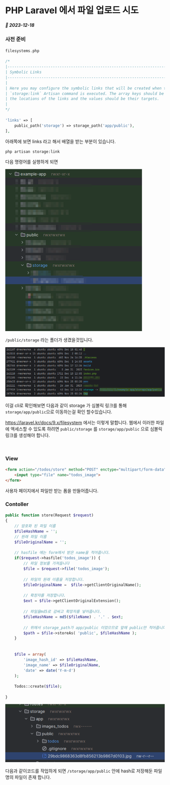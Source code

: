 # PHP Laravel 에서 파일 업로드 시도

##### 📝 2023-12-18

### 사전 준비
```php
filesystems.php

/*
|--------------------------------------------------------------------------
| Symbolic Links
|--------------------------------------------------------------------------
|
| Here you may configure the symbolic links that will be created when the
| `storage:link` Artisan command is executed. The array keys should be
| the locations of the links and the values should be their targets.
|
*/

'links' => [
    public_path('storage') => storage_path('app/public'),
],
```

아래쪽에 보면 links 라고 해서 배열을 받는 부분이 있습니다.



```bash
php artisan storage:link
```

다음 명령어를 실행하게 되면

![Alt text](2-2.png)

`/public/storage` 라는 폴더가 생겼을것입니다.

![Alt text](1-2.png)

이걸 cli로 확인해보면 다음과 같이 storage 가 심볼릭 링크를 통해 `storage/app/public`으로 이동하는걸 확인 할수있습니다.

https://laravel.kr/docs/9.x/filesystem 에서는 이렇게 말합니다.
웹에서 이러한 파일에 액세스할 수 있도록 하려면 `public/storage` 를 `storage/app/public` 으로 심볼릭 링크를 생성해야 합니다. 

<br>

### View

```html
<form action="/todos/store" method="POST" enctype="multipart/form-data">
    <input type="file" name="todos_image">
</form>
```
사용자 페이지에서 파일만 받는 폼을 만들어줍니다.

### Contoller

```php
public function store(Request $request)
{
    // 암호화 된 파일 이름
    $fileHashName = '';
    // 원래 파일 이름
    $fileOriginalName = '';

    // hasfile 에는 form에서 받은 name을 적어줍니다.
    if($request->hasfile('todos_image')) { 
        // 파일 정보를 가져옵니다
        $file = $request->file('todos_image');

        // 파일의 원래 이름을 저장합니다.
        $fileOriginalName =  $file->getClientOriginalName();

        // 확장자를 저장합니다.
        $ext = $file->getClientOriginalExtension();

        // 파일을md5로 감싸고 확장자를 넣어줍니다.
        $fileHashName = md5($fileName) . '.' . $ext;

        // 위에서 storage_path가 app/public 이었으므로 앞에 public만 적어줍니다.
        $path = $file->storeAs( 'public', $fileHashName );
    }


    $file = array(
        'image_hash_id' => $fileHashName,
        'image_name' => $fileOriginalName,
        'date' => date('Y-m-d')
    );

    Todos::create($file);

}
```

![Alt text](image-1.png)

다음과 같이코드를 작업하게 되면 `/storage/app/public` 안에 hash로 저장해둔 파일명의 파일이 존재 합니다.